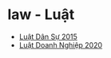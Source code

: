 # law - Luật
- [Luật Dân Sự 2015](/vietnam/Lu%E1%BA%ADt%20D%C3%A2n%20S%E1%BB%B1%202015.md)
- [Luật Doanh Nghiệp 2020](/vietnam/Lu%E1%BA%ADt%20Doanh%20Nghi%E1%BB%87p%202020.md)
